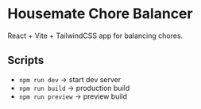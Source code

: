 # Housemate Chore Balancer

React + Vite + TailwindCSS app for balancing chores.

## Scripts
- `npm run dev` → start dev server
- `npm run build` → production build
- `npm run preview` → preview build
